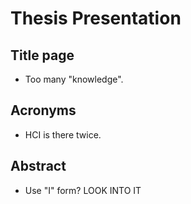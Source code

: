 # Thesis Presentation

## Title page
- Too many "knowledge".

## Acronyms
- HCI is there twice.

## Abstract
- Use "I" form? LOOK INTO IT
